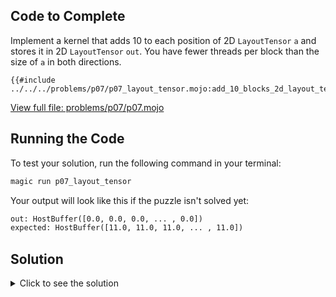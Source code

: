 ## Code to Complete

Implement a kernel that adds 10 to each position of 2D `LayoutTensor` `a` and stores it in 2D `LayoutTensor` `out`. You have fewer threads per block than the size of `a` in both directions.

```mojo
{{#include ../../../problems/p07/p07_layout_tensor.mojo:add_10_blocks_2d_layout_tensor}}
```
<a href="../../../problems/p07/p07.mojo" class="filename">View full file: problems/p07/p07.mojo</a>


## Running the Code

To test your solution, run the following command in your terminal:

```bash
magic run p07_layout_tensor
```

Your output will look like this if the puzzle isn't solved yet:
```txt
out: HostBuffer([0.0, 0.0, 0.0, ... , 0.0])
expected: HostBuffer([11.0, 11.0, 11.0, ... , 11.0])
```

## Solution

<details>
<summary>Click to see the solution</summary>

```mojo
{{#include ../../../solutions/p07/p07_layout_tensor.mojo:add_10_blocks_2d_layout_tensor_solution}}
```
